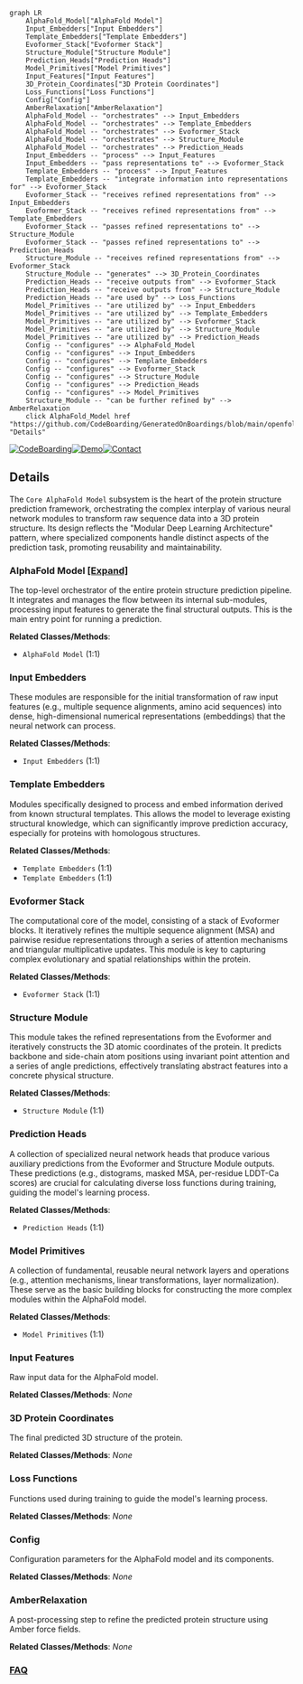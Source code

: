 ```mermaid
graph LR
    AlphaFold_Model["AlphaFold Model"]
    Input_Embedders["Input Embedders"]
    Template_Embedders["Template Embedders"]
    Evoformer_Stack["Evoformer Stack"]
    Structure_Module["Structure Module"]
    Prediction_Heads["Prediction Heads"]
    Model_Primitives["Model Primitives"]
    Input_Features["Input Features"]
    3D_Protein_Coordinates["3D Protein Coordinates"]
    Loss_Functions["Loss Functions"]
    Config["Config"]
    AmberRelaxation["AmberRelaxation"]
    AlphaFold_Model -- "orchestrates" --> Input_Embedders
    AlphaFold_Model -- "orchestrates" --> Template_Embedders
    AlphaFold_Model -- "orchestrates" --> Evoformer_Stack
    AlphaFold_Model -- "orchestrates" --> Structure_Module
    AlphaFold_Model -- "orchestrates" --> Prediction_Heads
    Input_Embedders -- "process" --> Input_Features
    Input_Embedders -- "pass representations to" --> Evoformer_Stack
    Template_Embedders -- "process" --> Input_Features
    Template_Embedders -- "integrate information into representations for" --> Evoformer_Stack
    Evoformer_Stack -- "receives refined representations from" --> Input_Embedders
    Evoformer_Stack -- "receives refined representations from" --> Template_Embedders
    Evoformer_Stack -- "passes refined representations to" --> Structure_Module
    Evoformer_Stack -- "passes refined representations to" --> Prediction_Heads
    Structure_Module -- "receives refined representations from" --> Evoformer_Stack
    Structure_Module -- "generates" --> 3D_Protein_Coordinates
    Prediction_Heads -- "receive outputs from" --> Evoformer_Stack
    Prediction_Heads -- "receive outputs from" --> Structure_Module
    Prediction_Heads -- "are used by" --> Loss_Functions
    Model_Primitives -- "are utilized by" --> Input_Embedders
    Model_Primitives -- "are utilized by" --> Template_Embedders
    Model_Primitives -- "are utilized by" --> Evoformer_Stack
    Model_Primitives -- "are utilized by" --> Structure_Module
    Model_Primitives -- "are utilized by" --> Prediction_Heads
    Config -- "configures" --> AlphaFold_Model
    Config -- "configures" --> Input_Embedders
    Config -- "configures" --> Template_Embedders
    Config -- "configures" --> Evoformer_Stack
    Config -- "configures" --> Structure_Module
    Config -- "configures" --> Prediction_Heads
    Config -- "configures" --> Model_Primitives
    Structure_Module -- "can be further refined by" --> AmberRelaxation
    click AlphaFold_Model href "https://github.com/CodeBoarding/GeneratedOnBoardings/blob/main/openfold/AlphaFold_Model.md" "Details"
```

[![CodeBoarding](https://img.shields.io/badge/Generated%20by-CodeBoarding-9cf?style=flat-square)](https://github.com/CodeBoarding/GeneratedOnBoardings)[![Demo](https://img.shields.io/badge/Try%20our-Demo-blue?style=flat-square)](https://www.codeboarding.org/demo)[![Contact](https://img.shields.io/badge/Contact%20us%20-%20contact@codeboarding.org-lightgrey?style=flat-square)](mailto:contact@codeboarding.org)

## Details

The `Core AlphaFold Model` subsystem is the heart of the protein structure prediction framework, orchestrating the complex interplay of various neural network modules to transform raw sequence data into a 3D protein structure. Its design reflects the "Modular Deep Learning Architecture" pattern, where specialized components handle distinct aspects of the prediction task, promoting reusability and maintainability.

### AlphaFold Model [[Expand]](./AlphaFold_Model.md)
The top-level orchestrator of the entire protein structure prediction pipeline. It integrates and manages the flow between its internal sub-modules, processing input features to generate the final structural outputs. This is the main entry point for running a prediction.


**Related Classes/Methods**:

- `AlphaFold Model` (1:1)


### Input Embedders
These modules are responsible for the initial transformation of raw input features (e.g., multiple sequence alignments, amino acid sequences) into dense, high-dimensional numerical representations (embeddings) that the neural network can process.


**Related Classes/Methods**:

- `Input Embedders` (1:1)


### Template Embedders
Modules specifically designed to process and embed information derived from known structural templates. This allows the model to leverage existing structural knowledge, which can significantly improve prediction accuracy, especially for proteins with homologous structures.


**Related Classes/Methods**:

- `Template Embedders` (1:1)
- `Template Embedders` (1:1)


### Evoformer Stack
The computational core of the model, consisting of a stack of Evoformer blocks. It iteratively refines the multiple sequence alignment (MSA) and pairwise residue representations through a series of attention mechanisms and triangular multiplicative updates. This module is key to capturing complex evolutionary and spatial relationships within the protein.


**Related Classes/Methods**:

- `Evoformer Stack` (1:1)


### Structure Module
This module takes the refined representations from the Evoformer and iteratively constructs the 3D atomic coordinates of the protein. It predicts backbone and side-chain atom positions using invariant point attention and a series of angle predictions, effectively translating abstract features into a concrete physical structure.


**Related Classes/Methods**:

- `Structure Module` (1:1)


### Prediction Heads
A collection of specialized neural network heads that produce various auxiliary predictions from the Evoformer and Structure Module outputs. These predictions (e.g., distograms, masked MSA, per-residue LDDT-Ca scores) are crucial for calculating diverse loss functions during training, guiding the model's learning process.


**Related Classes/Methods**:

- `Prediction Heads` (1:1)


### Model Primitives
A collection of fundamental, reusable neural network layers and operations (e.g., attention mechanisms, linear transformations, layer normalization). These serve as the basic building blocks for constructing the more complex modules within the AlphaFold model.


**Related Classes/Methods**:

- `Model Primitives` (1:1)


### Input Features
Raw input data for the AlphaFold model.


**Related Classes/Methods**: _None_

### 3D Protein Coordinates
The final predicted 3D structure of the protein.


**Related Classes/Methods**: _None_

### Loss Functions
Functions used during training to guide the model's learning process.


**Related Classes/Methods**: _None_

### Config
Configuration parameters for the AlphaFold model and its components.


**Related Classes/Methods**: _None_

### AmberRelaxation
A post-processing step to refine the predicted protein structure using Amber force fields.


**Related Classes/Methods**: _None_



### [FAQ](https://github.com/CodeBoarding/GeneratedOnBoardings/tree/main?tab=readme-ov-file#faq)